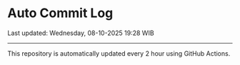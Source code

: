 # Auto Commit Log

Last updated: Wednesday, 08-10-2025 19:28 WIB

---

This repository is automatically updated every 2 hour using GitHub Actions.
